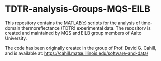 # TDTR-analysis-Groups-MQS-EILB
This repository contains the MATLAB(c) scripts for the analysis of time-domain thermoreflectance (TDTR) experimental data. The repository is created and maintained by MQS and EILB group members of Aalto University.

The code has been originally created in the group of Prof. David G. Cahill, and is available at:
https://cahill.matse.illinois.edu/software-and-data/
